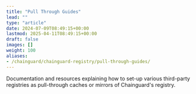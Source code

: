 ```yaml
---
title: "Pull Through Guides"
lead: ""
type: "article"
date: 2024-07-09T08:49:15+00:00
lastmod: 2025-04-11T08:49:15+00:00
draft: false
images: []
weight: 100
aliases:
- /chainguard/chainguard-registry/pull-through-guides/
---
```


Documentation and resources explaining how to set-up various third-party registries as pull-through caches
or mirrors of Chainguard's registry.
